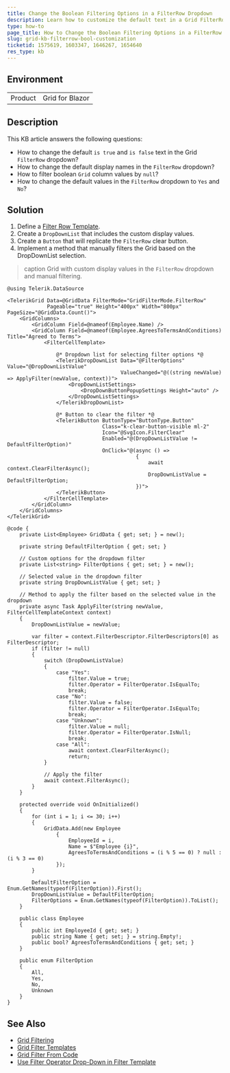 ```yaml
---
title: Change the Boolean Filtering Options in a FilterRow Dropdown
description: Learn how to customize the default text in a Grid FilterRow dropdown list, including changing is true and is false to Yes and No, modifying the FilterRow dropdown list display names, and filtering the boolean column values by null for a more user-friendly and tailored filtering experience.
type: how-to
page_title: How to Change the Boolean Filtering Options in a FilterRow Dropdown
slug: grid-kb-filterrow-bool-customization
ticketid: 1575619, 1603347, 1646267, 1654640
res_type: kb
---
```


## Environment

<table>
    <tbody>
        <tr>
            <td>Product</td>
            <td>Grid for Blazor</td>
        </tr>
    </tbody>
</table>

## Description

This KB article answers the following questions:

* How to change the default `is true` and `is false` text in the Grid `FilterRow` dropdown?
* How to change the default display names in the `FilterRow` dropdown?
* How to filter boolean `Grid` column values by `null`?
* How to change the default values in the `FilterRow` dropdown to `Yes` and `No`?

## Solution

1. Define a [Filter Row Template](slug:grid-templates-filter#filter-row-template).
1. Create a `DropDownList` that includes the custom display values.
1. Create a `Button` that will replicate the `FilterRow` clear button.
1. Implement a method that manually filters the Grid based on the DropDownList selection.

>caption Grid with custom display values in the `FilterRow` dropdown and manual filtering.

````RAZOR
@using Telerik.DataSource

<TelerikGrid Data=@GridData FilterMode="GridFilterMode.FilterRow"
             Pageable="true" Height="400px" Width="800px" PageSize="@GridData.Count()">
    <GridColumns>
        <GridColumn Field=@nameof(Employee.Name) />
        <GridColumn Field=@nameof(Employee.AgreesToTermsAndConditions) Title="Agreed to Terms">
            <FilterCellTemplate>

                @* Dropdown list for selecting filter options *@
                <TelerikDropDownList Data="@FilterOptions" Value="@DropDownListValue"
                                     ValueChanged="@((string newValue) => ApplyFilter(newValue, context))">
                    <DropDownListSettings>
                        <DropDownButtonPopupSettings Height="auto" />
                    </DropDownListSettings>
                </TelerikDropDownList>

                @* Button to clear the filter *@
                <TelerikButton ButtonType="ButtonType.Button"
                               Class="k-clear-button-visible ml-2"
                               Icon="@SvgIcon.FilterClear"
                               Enabled="@(DropDownListValue != DefaultFilterOption)"
                               OnClick="@(async () =>
                                          {
                                              await context.ClearFilterAsync();
                                              DropDownListValue = DefaultFilterOption;
                                          })">
                </TelerikButton>
            </FilterCellTemplate>
        </GridColumn>
    </GridColumns>
</TelerikGrid>

@code {
    private List<Employee> GridData { get; set; } = new();

    private string DefaultFilterOption { get; set; }

    // Custom options for the dropdown filter
    private List<string> FilterOptions { get; set; } = new();

    // Selected value in the dropdown filter
    private string DropDownListValue { get; set; }

    // Method to apply the filter based on the selected value in the dropdown
    private async Task ApplyFilter(string newValue, FilterCellTemplateContext context)
    {
        DropDownListValue = newValue;

        var filter = context.FilterDescriptor.FilterDescriptors[0] as FilterDescriptor;
        if (filter != null)
        {
            switch (DropDownListValue)
            {
                case "Yes":
                    filter.Value = true;
                    filter.Operator = FilterOperator.IsEqualTo;
                    break;
                case "No":
                    filter.Value = false;
                    filter.Operator = FilterOperator.IsEqualTo;
                    break;
                case "Unknown":
                    filter.Value = null;
                    filter.Operator = FilterOperator.IsNull;
                    break;
                case "All":
                    await context.ClearFilterAsync();
                    return;
            }

            // Apply the filter
            await context.FilterAsync();
        }
    }

    protected override void OnInitialized()
    {
        for (int i = 1; i <= 30; i++)
        {
            GridData.Add(new Employee
                {
                    EmployeeId = i,
                    Name = $"Employee {i}",
                    AgreesToTermsAndConditions = (i % 5 == 0) ? null : (i % 3 == 0)
                });
        }

        DefaultFilterOption = Enum.GetNames(typeof(FilterOption)).First();
        DropDownListValue = DefaultFilterOption;
        FilterOptions = Enum.GetNames(typeof(FilterOption)).ToList();
    }

    public class Employee
    {
        public int EmployeeId { get; set; }
        public string Name { get; set; } = string.Empty!;
        public bool? AgreesToTermsAndConditions { get; set; }
    }

    public enum FilterOption
    {
        All,
        Yes,
        No,
        Unknown
    }
}
````

## See Also

* [Grid Filtering](slug:components/grid/filtering)
* [Grid Filter Templates](slug:grid-templates-filter)
* [Grid Filter From Code](slug:grid-filter-row#filter-from-code)
* [Use Filter Operator Drop-Down in Filter Template](slug:grid-kb-filter-operator-dropdown)
